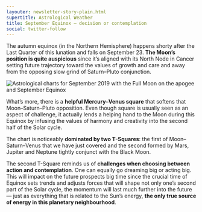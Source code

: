 ```yaml
---
layouter: newsletter-story-plain.html
supertitle: Astrological Weather
title: September Equinox — decision or contemplation
social: twitter-follow
---
```


The autumn equinox (in the Northern Hemisphere) happens shorty after the Last Quarter of this lunation and falls on September 23. **The Moon’s position is quite auspicious** since it’s aligned with its North Node in Cancer setting future trajectory toward the values of growth and care and away from the opposing slow grind of Saturn–Pluto conjunction.

<img class="lazyload inline border" data-srcset="/images/newsletters/tn-chart-2019-09-14.png" alt="Astrological charts for September 2019 with the Full Moon on the apogee and September Equinox">

What’s more, there is a **helpful Mercury–Venus square** that softens that Moon–Saturn–Pluto opposition. Even though square is usually seen as an aspect of challenge, it actually lends a helping hand to the Moon during this Equinox by infusing the values of harmony and creativity into the second half of the Solar cycle.

The chart is noticeably **dominated by two T-Squares**: the first of Moon–Saturn–Venus that we have just covered and the second formed by Mars, Jupiter and Neptune tightly conjunct with the Black Moon.

The second T-Square reminds us of **challenges when choosing between action and contemplation**. One can equally go dreaming big or acting big. This will impact on the future prospects big time since the crucial time of Equinox sets trends and adjusts forces that will shape not only one’s second part of the Solar cycle, the momentum will last much further into the future — just as everything that is related to the Sun’s energy, **the only true source of energy in this planetary neighbourhood**.
